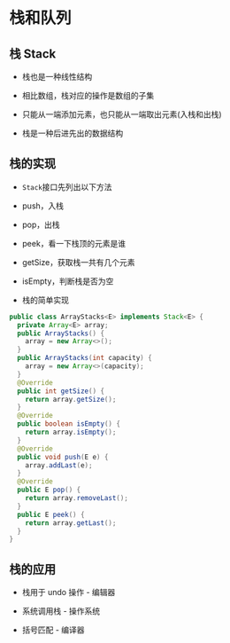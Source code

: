 # 栈和队列

## 栈 Stack

- 栈也是一种线性结构

- 相比数组，栈对应的操作是数组的子集

- 只能从一端添加元素，也只能从一端取出元素(入栈和出栈)

- 栈是一种后进先出的数据结构

## 栈的实现

- `Stack`接口先列出以下方法

- push，入栈

- pop，出栈

- peek，看一下栈顶的元素是谁

- getSize，获取栈一共有几个元素

- isEmpty，判断栈是否为空

- 栈的简单实现

```java
public class ArrayStacks<E> implements Stack<E> {
  private Array<E> array;
  public ArrayStacks() {
    array = new Array<>();
  }
  public ArrayStacks(int capacity) {
    array = new Array<>(capacity);
  }
  @Override
  public int getSize() {
    return array.getSize();
  }
  @Override
  public boolean isEmpty() {
    return array.isEmpty();
  }
  @Override
  public void push(E e) {
    array.addLast(e);
  }
  @Override
  public E pop() {
    return array.removeLast();
  }
  public E peek() {
    return array.getLast();
  }
}
```

## 栈的应用

- 栈用于 undo 操作 - 编辑器

- 系统调用栈 - 操作系统

- 括号匹配 - 编译器
